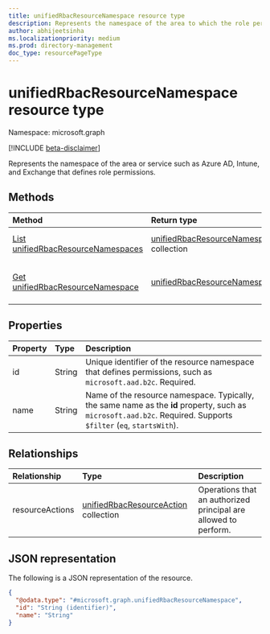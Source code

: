 ```yaml
---
title: unifiedRbacResourceNamespace resource type
description: Represents the namespace of the area to which the role permission belongs to.
author: abhijeetsinha
ms.localizationpriority: medium
ms.prod: directory-management
doc_type: resourcePageType
---
```


# unifiedRbacResourceNamespace resource type

Namespace: microsoft.graph

[!INCLUDE [beta-disclaimer](../../includes/beta-disclaimer.md)]

Represents the namespace of the area or service such as Azure AD, Intune, and Exchange that defines role permissions.

## Methods

| Method                                                                                          | Return type                                                                             | Description                                                                                                                      |
| :---------------------------------------------------------------------------------------------- | :-------------------------------------------------------------------------------------- | :------------------------------------------------------------------------------------------------------------------------------- |
| [List unifiedRbacResourceNamespaces](../api/rbacapplicationmultiple-list-resourcenamespaces.md) | [unifiedRbacResourceNamespace](../resources/unifiedrbacresourcenamespace.md) collection | Get a list of the [unifiedRbacResourceNamespace](../resources/unifiedrbacresourcenamespace.md) objects and their properties.     |
| [Get unifiedRbacResourceNamespace](../api/unifiedrbacresourcenamespace-get.md)                  | [unifiedRbacResourceNamespace](../resources/unifiedrbacresourcenamespace.md)            | Read the properties and relationships of an [unifiedRbacResourceNamespace](../resources/unifiedrbacresourcenamespace.md) object. |

## Properties

| Property | Type   | Description                                                                                                                                                      |
| :------- | :----- | :--------------------------------------------------------------------------------------------------------------------------------------------------------------- |
| id       | String | Unique identifier of the resource namespace that defines permissions, such as `microsoft.aad.b2c`. Required.                                                     |
| name     | String | Name of the resource namespace. Typically, the same name as the **id** property, such as `microsoft.aad.b2c`. Required. Supports `$filter` (`eq`, `startsWith`). |

## Relationships

| Relationship    | Type                                                                 | Description                                                     |
| :-------------- | :------------------------------------------------------------------- | :-------------------------------------------------------------- |
| resourceActions | [unifiedRbacResourceAction](unifiedrbacresourceaction.md) collection | Operations that an authorized principal are allowed to perform. |

## JSON representation

The following is a JSON representation of the resource.

<!-- {
  "blockType": "resource",
  "keyProperty": "id",
  "@odata.type": "microsoft.graph.unifiedRbacResourceNamespace",
  "openType": false
}
-->

```json
{
  "@odata.type": "#microsoft.graph.unifiedRbacResourceNamespace",
  "id": "String (identifier)",
  "name": "String"
}
```
